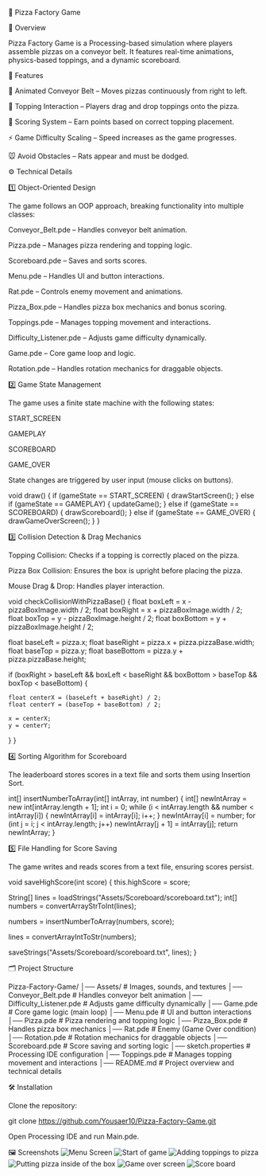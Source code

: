 🍕 Pizza Factory Game

📌 Overview

Pizza Factory Game is a Processing-based simulation where players assemble pizzas on a conveyor belt. It features real-time animations, physics-based toppings, and a dynamic scoreboard.

🚀 Features

🏫 Animated Conveyor Belt – Moves pizzas continuously from right to left.

🍕 Topping Interaction – Players drag and drop toppings onto the pizza.

🎯 Scoring System – Earn points based on correct topping placement.

⚡ Game Difficulty Scaling – Speed increases as the game progresses.

🐭 Avoid Obstacles – Rats appear and must be dodged.

⚙️ Technical Details

1️⃣ Object-Oriented Design

The game follows an OOP approach, breaking functionality into multiple classes:

Conveyor_Belt.pde – Handles conveyor belt animation.

Pizza.pde – Manages pizza rendering and topping logic.

Scoreboard.pde – Saves and sorts scores.

Menu.pde – Handles UI and button interactions.

Rat.pde – Controls enemy movement and animations.

Pizza_Box.pde – Handles pizza box mechanics and bonus scoring.

Toppings.pde – Manages topping movement and interactions.

Difficulty_Listener.pde – Adjusts game difficulty dynamically.

Game.pde – Core game loop and logic.

Rotation.pde – Handles rotation mechanics for draggable objects.

2️⃣ Game State Management

The game uses a finite state machine with the following states:

START_SCREEN

GAMEPLAY

SCOREBOARD

GAME_OVER

State changes are triggered by user input (mouse clicks on buttons).

void draw() {
    if (gameState == START_SCREEN) {
        drawStartScreen();
    } else if (gameState == GAMEPLAY) {
        updateGame();
    } else if (gameState == SCOREBOARD) {
        drawScoreboard();
    } else if (gameState == GAME_OVER) {
        drawGameOverScreen();
    }
}

3️⃣ Collision Detection & Drag Mechanics

Topping Collision: Checks if a topping is correctly placed on the pizza.

Pizza Box Collision: Ensures the box is upright before placing the pizza.

Mouse Drag & Drop: Handles player interaction.

void checkCollisionWithPizzaBase() {
  float boxLeft = x - pizzaBoxImage.width / 2;
  float boxRight = x + pizzaBoxImage.width / 2;
  float boxTop = y - pizzaBoxImage.height / 2;
  float boxBottom = y + pizzaBoxImage.height / 2;

  float baseLeft = pizza.x;
  float baseRight = pizza.x + pizza.pizzaBase.width;
  float baseTop = pizza.y;
  float baseBottom = pizza.y + pizza.pizzaBase.height;

  if (boxRight > baseLeft && boxLeft < baseRight && boxBottom > baseTop && boxTop < baseBottom) {

    float centerX = (baseLeft + baseRight) / 2;
    float centerY = (baseTop + baseBottom) / 2;

    x = centerX;
    y = centerY;

  }
}

4️⃣ Sorting Algorithm for Scoreboard

The leaderboard stores scores in a text file and sorts them using Insertion Sort.

int[] insertNumberToArray(int[] intArray, int number) {
  int[] newIntArray = new int[intArray.length + 1];
  int i = 0;
  while (i < intArray.length && number < intArray[i]) {
    newIntArray[i] = intArray[i];
    i++;
  }
  newIntArray[i] = number;
  for (int j = i; j < intArray.length; j++)
    newIntArray[j + 1] = intArray[j];
  return newIntArray;
}

5️⃣ File Handling for Score Saving

The game writes and reads scores from a text file, ensuring scores persist.

void saveHighScore(int score) {
  this.highScore = score;

  String[] lines = loadStrings("Assets/Scoreboard/scoreboard.txt");
  int[] numbers = convertArrayStrToInt(lines);

  numbers = insertNumberToArray(numbers, score);

  lines = convertArrayIntToStr(numbers);

  saveStrings("Assets/Scoreboard/scoreboard.txt", lines);
}

🗂 Project Structure

Pizza-Factory-Game/
│── Assets/                 # Images, sounds, and textures
│── Conveyor_Belt.pde       # Handles conveyor belt animation
│── Difficulty_Listener.pde # Adjusts game difficulty dynamically
│── Game.pde                # Core game logic (main loop)
│── Menu.pde                # UI and button interactions
│── Pizza.pde               # Pizza rendering and topping logic
│── Pizza_Box.pde           # Handles pizza box mechanics
│── Rat.pde                 # Enemy (Game Over condition)
│── Rotation.pde            # Rotation mechanics for draggable objects
│── Scoreboard.pde          # Score saving and sorting logic
│── sketch.properties       # Processing IDE configuration
│── Toppings.pde            # Manages topping movement and interactions
│── README.md               # Project overview and technical details

🛠 Installation

Clone the repository:

git clone https://github.com/Yousaer10/Pizza-Factory-Game.git

Open Processing IDE and run Main.pde.

🖼 Screenshots
![Menu Screen](Demo/image-1.png)
![Start of game](Demo/image-2.png)
![Adding toppings to pizza](Demo/image-3.png)
![Putting pizza inside of the box](Demo/image-4.png)
![Game over screen](Demo/image-5.png)
![Score board](Demo/image-6.png)

